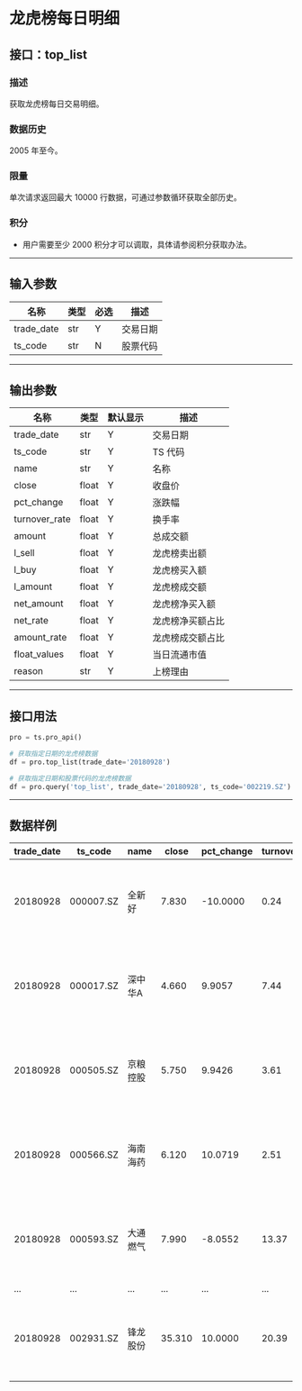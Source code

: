 # 龙虎榜每日明细

## 接口：top_list

### 描述
获取龙虎榜每日交易明细。

### 数据历史
2005 年至今。

### 限量
单次请求返回最大 10000 行数据，可通过参数循环获取全部历史。

### 积分
- 用户需要至少 2000 积分才可以调取，具体请参阅积分获取办法。

---

## 输入参数

| 名称        | 类型 | 必选 | 描述 |
|------------|------|------|------|
| trade_date | str  | Y    | 交易日期 |
| ts_code    | str  | N    | 股票代码 |

---

## 输出参数

| 名称           | 类型  | 默认显示 | 描述 |
|---------------|------|--------|------|
| trade_date    | str  | Y      | 交易日期 |
| ts_code       | str  | Y      | TS 代码 |
| name          | str  | Y      | 名称 |
| close         | float | Y      | 收盘价 |
| pct_change    | float | Y      | 涨跌幅 |
| turnover_rate | float | Y      | 换手率 |
| amount        | float | Y      | 总成交额 |
| l_sell        | float | Y      | 龙虎榜卖出额 |
| l_buy         | float | Y      | 龙虎榜买入额 |
| l_amount      | float | Y      | 龙虎榜成交额 |
| net_amount    | float | Y      | 龙虎榜净买入额 |
| net_rate      | float | Y      | 龙虎榜净买额占比 |
| amount_rate   | float | Y      | 龙虎榜成交额占比 |
| float_values  | float | Y      | 当日流通市值 |
| reason        | str  | Y      | 上榜理由 |

---

## 接口用法

```python
pro = ts.pro_api()

# 获取指定日期的龙虎榜数据
df = pro.top_list(trade_date='20180928')

# 获取指定日期和股票代码的龙虎榜数据
df = pro.query('top_list', trade_date='20180928', ts_code='002219.SZ')
```

---

## 数据样例

| trade_date | ts_code   | name   | close | pct_change | turnover_rate | amount     | l_sell     | l_buy      | l_amount   | net_amount | net_rate | amount_rate | float_values | reason |
|------------|----------|--------|-------|------------|--------------|------------|------------|------------|------------|------------|----------|-------------|--------------|--------|
| 20180928   | 000007.SZ | 全新好  | 7.830 | -10.0000   | 0.24         | 13736952.0 | 13736952.0 | 9071055.0  | 22808007.0 | -4665897.0 | -33.97   | 166.03      | 2419063000.0 | 日跌幅偏离值达到7%的前五只证券 |
| 20180928   | 000017.SZ | 深中华A | 4.660 | 9.9057     | 7.44         | 101054192.0 | 7329639.0  | 28361200.0 | 35690839.0 | 21031561.0 | 20.81    | 35.32       | 1411891000.0 | 日涨幅偏离值达到7%的前五只证券 |
| 20180928   | 000505.SZ | 京粮控股 | 5.750 | 9.9426     | 3.61         | 74555564.0 | 8547019.0  | 21434320.0 | 29981339.0 | 12887310.0 | 17.29    | 40.21       | 2072708000.0 | 日涨幅偏离值达到7%的前五只证券 |
| 20180928   | 000566.SZ | 海南海药 | 6.120 | 10.0719    | 2.51         | 165464131.0 | 25551650.0 | 21925220.0 | 47476870.0 | -3626430.0 | -2.19    | 28.69       | 6751556000.0 | 日涨幅偏离值达到7%的前五只证券 |
| 20180928   | 000593.SZ | 大通燃气 | 7.990 | -8.0552    | 13.37        | 307769383.0 | 42502030.0 | 11693830.0 | 54195870.0 | -30808200.0 | -10.01   | 17.61       | 2235541000.0 | 日跌幅偏离值达到7%的前五只证券 |
| ...        | ...      | ...    | ...   | ...        | ...          | ...        | ...        | ...        | ...        | ...        | ...      | ...         | ...          | ...    |
| 20180928   | 002931.SZ | 锋龙股份 | 35.310 | 10.0000   | 20.39        | 151875439.0 | 20164110.0 | 24343840.0 | 44507950.0 | 4179725.0  | 2.75     | 29.31       | 784588200.0  | 日涨幅偏离值达到7%的前五只证券 |
